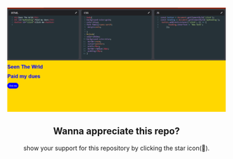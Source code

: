 ![Screenshot of the code editor](./src/image/codeEditorScreenshot.png)
## <div align="center">Wanna appreciate this repo?</div>
<div align="center">show your support for this repository by clicking the star icon(🌟).</div>
